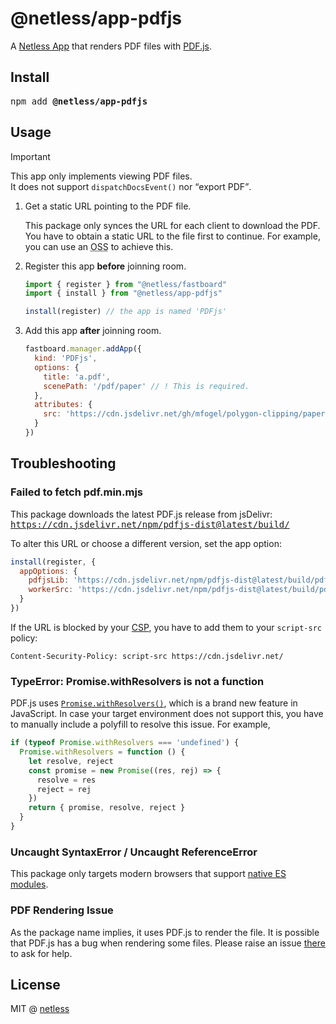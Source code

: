 # @netless/app-pdfjs

A [Netless App](https://github.com/netless-io/netless-app) that renders PDF files with [PDF.js](https://github.com/mozilla/pdf.js).

## Install

<pre>npm add <strong>@netless/app-pdfjs</strong></pre>

## Usage

> [!IMPORTANT]
> This app only implements viewing PDF files.\
> It does not support `dispatchDocsEvent()` nor <q>export PDF</q>.

1. Get a static URL pointing to the PDF file.

   This package only synces the URL for each client to download the PDF.
   You have to obtain a static URL to the file first to continue.
   For example, you can use an <abbr title="Object Storage Service">OSS</abbr> to achieve this.

2. Register this app **before** joinning room.

   ```js
   import { register } from "@netless/fastboard"
   import { install } from "@netless/app-pdfjs"

   install(register) // the app is named 'PDFjs'
   ```

3. Add this app **after** joinning room.

   ```js
   fastboard.manager.addApp({
     kind: 'PDFjs',
     options: {
       title: 'a.pdf',
       scenePath: '/pdf/paper' // ! This is required.
     },
     attributes: {
       src: 'https://cdn.jsdelivr.net/gh/mfogel/polygon-clipping/paper.pdf'
     }
   })
   ```

## Troubleshooting

### Failed to fetch pdf.min.mjs

This package downloads the latest PDF.js release from jsDelivr:\
<samp>https://cdn.jsdelivr.net/npm/pdfjs-dist@latest/build/</samp>

To alter this URL or choose a different version, set the app option:

```js
install(register, {
  appOptions: {
    pdfjsLib: 'https://cdn.jsdelivr.net/npm/pdfjs-dist@latest/build/pdf.min.mjs',
    workerSrc: 'https://cdn.jsdelivr.net/npm/pdfjs-dist@latest/build/pdf.worker.min.mjs'
  }
})
```

If the URL is blocked by your [CSP](https://developer.mozilla.org/en-US/docs/Web/HTTP/CSP),
you have to add them to your `script-src` policy:

```
Content-Security-Policy: script-src https://cdn.jsdelivr.net/
```

### TypeError: Promise.withResolvers is not a function

PDF.js uses [`Promise.withResolvers()`](https://developer.mozilla.org/en-US/docs/Web/JavaScript/Reference/Global_Objects/Promise/withResolvers),
which is a brand new feature in JavaScript.
In case your target environment does not support this,
you have to manually include a polyfill to resolve this issue. For example,

```javascript
if (typeof Promise.withResolvers === 'undefined') {
  Promise.withResolvers = function () {
    let resolve, reject
    const promise = new Promise((res, rej) => {
      resolve = res
      reject = rej
    })
    return { promise, resolve, reject }
  }
}
```

### Uncaught SyntaxError / Uncaught ReferenceError

This package only targets modern browsers that support [native ES modules](https://caniuse.com/es6-module).

### PDF Rendering Issue

As the package name implies, it uses PDF.js to render the file.
It is possible that PDF.js has a bug when rendering some files.
Please raise an issue [there](https://github.com/mozilla/pdf.js) to ask for help.

## License

MIT @ [netless](https://github.com/netless-io)
